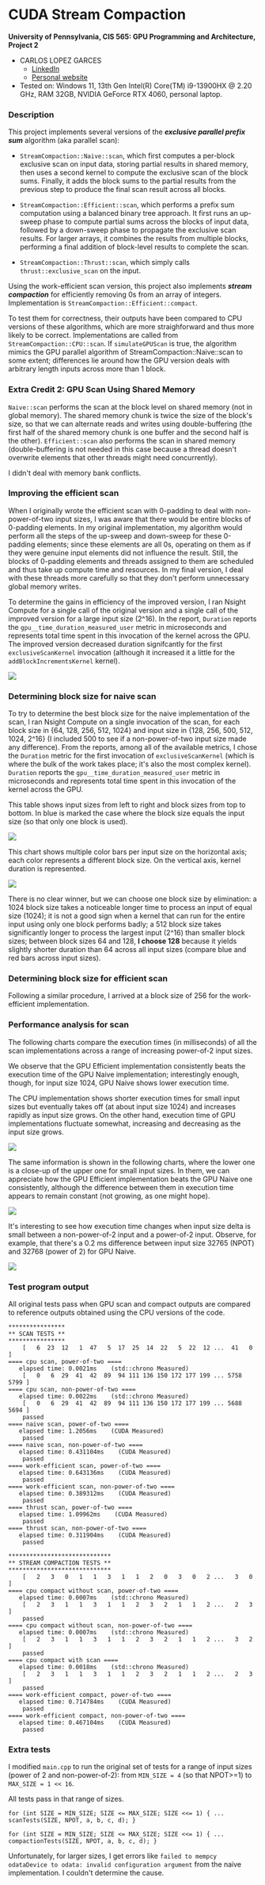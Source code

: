 CUDA Stream Compaction
======================

**University of Pennsylvania, CIS 565: GPU Programming and Architecture, Project 2**

* CARLOS LOPEZ GARCES
  * [LinkedIn](https://www.linkedin.com/in/clopezgarces/)
  * [Personal website](https://carlos-lopez-garces.github.io/)
* Tested on: Windows 11, 13th Gen Intel(R) Core(TM) i9-13900HX @ 2.20 GHz, RAM 32GB, NVIDIA GeForce RTX 4060, personal laptop.
 
### Description

This project implements several versions of the ***exclusive parallel prefix sum*** algorithm (aka parallel scan):

- `StreamCompaction::Naive::scan`, which first computes a per-block exclusive scan on input data, storing partial results in shared memory, then uses a second kernel to compute the exclusive scan of the block sums. Finally, it adds the block sums to the partial results from the previous step to produce the final scan result across all blocks.

- `StreamCompaction::Efficient::scan`, which performs a prefix sum computation using a balanced binary tree approach. It first runs an up-sweep phase to compute partial sums across the blocks of input data, followed by a down-sweep phase to propagate the exclusive scan results. For larger arrays, it combines the results from multiple blocks, performing a final addition of block-level results to complete the scan.

- `StreamCompaction::Thrust::scan`, which simply calls `thrust::exclusive_scan` on the input.

Using the work-efficient scan version, this project also implements ***stream compaction*** for efficiently removing 0s from an array of integers. Implementation is `StreamCompaction::Efficient::compact`.

To test them for correctness, their outputs have been compared to CPU versions of these algorithms, which are more straighforward and thus more likely to be correct. Implementations are called from  `StreamCompaction::CPU::scan`. If `simulateGPUScan` is true, the algorithm mimics the GPU parallel algorithm of StreamCompaction::Naive::scan to some extent; differences lie around how the GPU version deals with arbitrary length inputs across more than 1 block.

### Extra Credit 2: GPU Scan Using Shared Memory

`Naive::scan` performs the scan at the block level on shared memory (not in global memory). The shared memory chunk is twice the size of the block's size, so that we can alternate reads and writes using double-buffering (the first half of the shared memory chunk is one buffer and the second half is the other). `Efficient::scan` also performs the scan in shared memory (double-buffering is not needed in this case because a thread doesn't overwrite elements that other threads might need concurrently).

I didn't deal with memory bank conflicts.

### Improving the efficient scan

When I originally wrote the efficient scan with 0-padding to deal with non-power-of-two input sizes, I was aware that there would be entire blocks of 0-padding elements. In my original implementation, my algorithm would perform all the steps of the up-sweep and down-sweep for these 0-padding elements; since these elements are all 0s, operating on them as if they were genuine input elements did not influence the result. Still, the blocks of 0-padding elements and threads assigned to them are scheduled and thus take up compute time and resources. In my final version, I deal with these threads more carefully so that they don't perform unnecessary global memory writes. 

To determine the gains in efficiency of the improved version, I ran Nsight Compute for a single call of the original version and a single call of the improved version for a large input size (2^16). In the report, `Duration` reports the `gpu__time_duration_measured_user` metric in microseconds and represents total time spent in this invocation of the kernel across the GPU. The improved version decreased duration signifcantly for the first `exclusiveScanKernel` invocation (although it increased it a little for the `addBlockIncrementsKernel` kernel).

![](img/efficient_improvement.png)

### Determining block size for naive scan

To try to determine the best block size for the naive implementation of the scan, I ran Nsight Compute on a single invocation of the scan, for each block size in {64, 128, 256, 512, 1024} and input size in {128, 256, 500, 512, 1024, 2^16} (I included 500 to see if a non-power-of-two input size made any difference). From the reports, among all of the available metrics, I chose the `Duration` metric for the first invocation of `exclusiveScanKernel` (which is where the bulk of the work takes place; it's also the most complex kernel). `Duration` reports the `gpu__time_duration_measured_user` metric in microseconds and represents total time spent in this invocation of the kernel across the GPU.

This table shows input sizes from left to right and block sizes from top to bottom. In blue is marked the case where the block size equals the input size (so that only one block is used). 

![](img/naive_block_size_choice_table.png)

This chart shows multiple color bars per input size on the horizontal axis; each color represents a different block size. On the vertical axis, kernel duration is represented.

![](img/naive_block_size_choice_chart.png)

There is no clear winner, but we can choose one block size by elimination: a 1024 block size takes a noticeable longer time to process an input of equal size (1024); it is not a good sign when a kernel that can run for the entire input using only one block performs badly; a 512 block size takes significantly longer to process the largest input (2^16) than smaller block sizes; between block sizes 64 and 128, **I choose 128** because it yields slightly shorter duration than 64 across all input sizes (compare blue and red bars across input sizes).

### Determining block size for efficient scan

Following a similar procedure, I arrived at a block size of 256 for the work-efficient implementation.

### Performance analysis for scan

The following charts compare the execution times (in milliseconds) of all the scan implementations across a range of increasing power-of-2 input sizes.

We observe that the GPU Efficient implementation consistently beats the execution time of the GPU Naive implementation; interestingly enough, though, for input size 1024, GPU Naive shows lower execution time.

The CPU implementation shows shorter execution times for small input sizes but eventually takes off (at about input size 1024) and increases rapidly as input size grows. On the other hand, execution time of GPU implementations fluctuate somewhat, increasing and decreasing as the input size grows. 

![](img/perf_bars.png)

The same information is shown in the following charts, where the lower one is a close-up of the upper one for small input sizes. In them, we can appreciate how the GPU Efficient implementation beats the GPU Naive one consistently, although the difference between them in execution time appears to remain constant (not growing, as one might hope).

![](img/perf_lines.png)

It's interesting to see how execution time changes when input size delta is small between a non-power-of-2 input and a power-of-2 input. Observe, for example, that there's a 0.2 ms difference between input size 32765 (NPOT) and 32768 (power of 2) for GPU Naive.

![](img/perf_bars_npot.png)


### Test program output

All original tests pass when GPU scan and compact outputs are compared to reference outputs obtained using the CPU versions of the code.

```
****************
** SCAN TESTS **
****************
    [   6  23  12   1  47   5  17  25  14  22   5  22  12 ...  41   0 ]
==== cpu scan, power-of-two ====
   elapsed time: 0.0021ms    (std::chrono Measured)
    [   0   6  29  41  42  89  94 111 136 150 172 177 199 ... 5758 5799 ]
==== cpu scan, non-power-of-two ====
   elapsed time: 0.0022ms    (std::chrono Measured)
    [   0   6  29  41  42  89  94 111 136 150 172 177 199 ... 5688 5694 ]
    passed
==== naive scan, power-of-two ====
   elapsed time: 1.2056ms    (CUDA Measured)
    passed
==== naive scan, non-power-of-two ====
   elapsed time: 0.431104ms    (CUDA Measured)
    passed
==== work-efficient scan, power-of-two ====
   elapsed time: 0.643136ms    (CUDA Measured)
    passed
==== work-efficient scan, non-power-of-two ====
   elapsed time: 0.389312ms    (CUDA Measured)
    passed
==== thrust scan, power-of-two ====
   elapsed time: 1.09962ms    (CUDA Measured)
    passed
==== thrust scan, non-power-of-two ====
   elapsed time: 0.311904ms    (CUDA Measured)
    passed

*****************************
** STREAM COMPACTION TESTS **
*****************************
    [   2   3   0   1   1   3   1   1   2   0   3   0   2 ...   3   0 ]
==== cpu compact without scan, power-of-two ====
   elapsed time: 0.0007ms    (std::chrono Measured)
    [   2   3   1   1   3   1   1   2   3   2   1   1   2 ...   2   3 ]
    passed
==== cpu compact without scan, non-power-of-two ====
   elapsed time: 0.0007ms    (std::chrono Measured)
    [   2   3   1   1   3   1   1   2   3   2   1   1   2 ...   3   2 ]
    passed
==== cpu compact with scan ====
   elapsed time: 0.0018ms    (std::chrono Measured)
    [   2   3   1   1   3   1   1   2   3   2   1   1   2 ...   2   3 ]
    passed
==== work-efficient compact, power-of-two ====
   elapsed time: 0.714784ms    (CUDA Measured)
    passed
==== work-efficient compact, non-power-of-two ====
   elapsed time: 0.467104ms    (CUDA Measured)
    passed
```

### Extra tests

I modified `main.cpp` to run the original set of tests for a range of input sizes (power of 2 and non-power-of-2): from `MIN_SIZE = 4` (so that NPOT>=1) to `MAX_SIZE = 1 << 16`. 

All tests pass in that range of sizes.

```
for (int SIZE = MIN_SIZE; SIZE <= MAX_SIZE; SIZE <<= 1) { ... scanTests(SIZE, NPOT, a, b, c, d); }

for (int SIZE = MIN_SIZE; SIZE <= MAX_SIZE; SIZE <<= 1) { ... compactionTests(SIZE, NPOT, a, b, c, d); }
```

Unfortunately, for larger sizes, I get errors like `failed to mempcy odataDevice to odata: invalid configuration argument` from the naive implementation. I couldn't determine the cause.